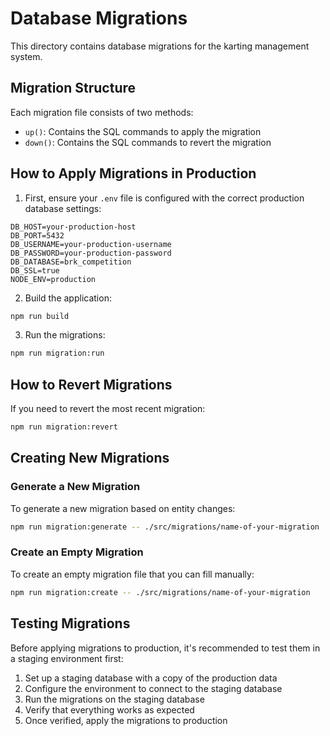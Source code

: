 # Database Migrations

This directory contains database migrations for the karting management system.

## Migration Structure

Each migration file consists of two methods:
- `up()`: Contains the SQL commands to apply the migration
- `down()`: Contains the SQL commands to revert the migration

## How to Apply Migrations in Production

1. First, ensure your `.env` file is configured with the correct production database settings:

```
DB_HOST=your-production-host
DB_PORT=5432
DB_USERNAME=your-production-username
DB_PASSWORD=your-production-password
DB_DATABASE=brk_competition
DB_SSL=true
NODE_ENV=production
```

2. Build the application:

```bash
npm run build
```

3. Run the migrations:

```bash
npm run migration:run
```

## How to Revert Migrations

If you need to revert the most recent migration:

```bash
npm run migration:revert
```

## Creating New Migrations

### Generate a New Migration

To generate a new migration based on entity changes:

```bash
npm run migration:generate -- ./src/migrations/name-of-your-migration
```

### Create an Empty Migration

To create an empty migration file that you can fill manually:

```bash
npm run migration:create -- ./src/migrations/name-of-your-migration
```

## Testing Migrations

Before applying migrations to production, it's recommended to test them in a staging environment first:

1. Set up a staging database with a copy of the production data
2. Configure the environment to connect to the staging database
3. Run the migrations on the staging database
4. Verify that everything works as expected
5. Once verified, apply the migrations to production 